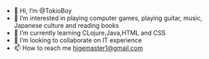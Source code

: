 - 👋 Hi, I’m @TokioBoy
- 👀 I’m interested in playing computer games, playing guitar, music, Japanese culture and reading books
- 🌱 I’m currently learning CLojure,Java,HTML and CSS
- 💞️  I’m looking to collaborate on IT experience
- 📫 How to reach me higemaster1@gmail.com

<!---
TokioBoy/TokioBoy is a ✨ special ✨ repository because its `README.md` (this file) appears on your GitHub profile.
You can click the Preview link to take a look at your changes.
--->
